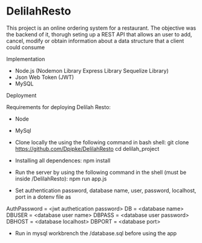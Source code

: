 # DelilahResto
This project is an online ordering system for a restaurant. The objective was the backend of it, thorugh seting up a REST API that allows an user to add, cancel, modify or obtain information about a data structure that a client could consume

Implementation

- Node.js
    (Nodemon Library
    Express Library
    Sequelize Library)
- Json Web Token (JWT)
- MySQL



Deployment

Requirements for deploying Delilah Resto:

- Node
- MySql
- Clone locally the using the following command in bash shell: git clone https://github.com/Dpipke/DelilahResto
cd delilah_project

- Installing all dependences: npm install

- Run the server by using the following command in the shell (must be inside /DelilahResto): npm run app.js
- Set authentication password, database name, user, password, localhost, port in a dotenv file as
<Auth>

AuthPassword = \<jwt authetication password>
DB = \<database name>
DBUSER = \<database user name>
DBPASS = \<database user password>
DBHOST = \<database localhost>
DBPORT = \<database port>


- Run in mysql workbrench the /database.sql before using the app
